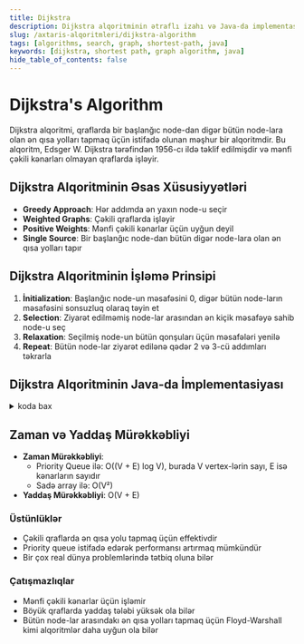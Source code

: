 ```yaml
---
title: Dijkstra
description: Dijkstra alqoritminin ətraflı izahı və Java-da implementasiyası
slug: /axtaris-alqoritmleri/dijkstra-algorithm
tags: [algorithms, search, graph, shortest-path, java]
keywords: [dijkstra, shortest path, graph algorithm, java]
hide_table_of_contents: false
---
```


# Dijkstra's Algorithm

Dijkstra alqoritmi, qraflarda bir başlanğıc node-dan digər bütün node-lara olan ən qısa yolları tapmaq üçün istifadə olunan məşhur bir alqoritmdir. Bu alqoritm, Edsger W. Dijkstra tərəfindən 1956-cı ildə təklif edilmişdir və mənfi çəkili kənarları olmayan qraflarda işləyir.

## Dijkstra Alqoritminin Əsas Xüsusiyyətləri

- **Greedy Approach**: Hər addımda ən yaxın node-u seçir
- **Weighted Graphs**: Çəkili qraflarda işləyir
- **Positive Weights**: Mənfi çəkili kənarlar üçün uyğun deyil
- **Single Source**: Bir başlanğıc node-dan bütün digər node-lara olan ən qısa yolları tapır

## Dijkstra Alqoritminin İşləmə Prinsipi

1. **İnitialization**: Başlanğıc node-un məsafəsini 0, digər bütün node-ların məsafəsini sonsuzluq olaraq təyin et
2. **Selection**: Ziyarət edilməmiş node-lar arasından ən kiçik məsafəyə sahib node-u seç
3. **Relaxation**: Seçilmiş node-un bütün qonşuları üçün məsafələri yenilə
4. **Repeat**: Bütün node-lar ziyarət edilənə qədər 2 və 3-cü addımları təkrarla

## Dijkstra Alqoritminin Java-da İmplementasiyası

<details>
<summary>koda bax</summary>

```java
import java.util.*;

public class Dijkstra {
    // Qraf təmsili (adjacency list with weights)
    private Map<Integer, List<Node>> graph;
    
    // Node class to represent destination and weight
    static class Node {
        int dest;
        int weight;
        
        Node(int dest, int weight) {
            this.dest = dest;
            this.weight = weight;
        }
    }
    
    public Dijkstra() {
        graph = new HashMap<>();
    }
    
    // Qrafa node əlavə etmək
    public void addNode(int node) {
        graph.putIfAbsent(node, new ArrayList<>());
    }
    
    // Qrafa çəkili kənar əlavə etmək
    public void addEdge(int source, int destination, int weight) {
        graph.putIfAbsent(source, new ArrayList<>());
        graph.get(source).add(new Node(destination, weight));
    }
    
    // Dijkstra alqoritmi
    public int[] shortestPath(int start) {
        // Məsafələr massivi
        int[] distances = new int[graph.size()];
        Arrays.fill(distances, Integer.MAX_VALUE);
        distances[start] = 0;
        
        // Ziyarət edilmiş node-lar
        boolean[] visited = new boolean[graph.size()];
        
        // Priority queue to get the minimum distance node
        PriorityQueue<Node> pq = new PriorityQueue<>(Comparator.comparingInt(n -> n.weight));
        pq.add(new Node(start, 0));
        
        while (!pq.isEmpty()) {
            // Ən kiçik məsafəli node-u seç
            Node current = pq.poll();
            int u = current.dest;
            
            // Əgər node artıq ziyarət edilibsə, keç
            if (visited[u]) {
                continue;
            }
            
            // Node-u ziyarət edilmiş kimi işarələ
            visited[u] = true;
            
            // Qonşuları yoxla və məsafələri yenilə
            List<Node> neighbors = graph.getOrDefault(u, Collections.emptyList());
            for (Node neighbor : neighbors) {
                int v = neighbor.dest;
                int weight = neighbor.weight;
                
                // Relaxation: Əgər yeni yol daha qısadırsa, məsafəni yenilə
                if (!visited[v] && distances[u] != Integer.MAX_VALUE && 
                    distances[u] + weight < distances[v]) {
                    distances[v] = distances[u] + weight;
                    pq.add(new Node(v, distances[v]));
                }
            }
        }
        
        return distances;
    }
    
    // Test
    public static void main(String[] args) {
        Dijkstra dijkstra = new Dijkstra();
        
        // Qraf yaratmaq
        for (int i = 0; i < 6; i++) {
            dijkstra.addNode(i);
        }
        
        dijkstra.addEdge(0, 1, 4);
        dijkstra.addEdge(0, 2, 3);
        dijkstra.addEdge(1, 2, 1);
        dijkstra.addEdge(1, 3, 2);
        dijkstra.addEdge(2, 3, 4);
        dijkstra.addEdge(2, 4, 3);
        dijkstra.addEdge(3, 4, 2);
        dijkstra.addEdge(3, 5, 1);
        dijkstra.addEdge(4, 5, 6);
        
        int[] distances = dijkstra.shortestPath(0);
        
        System.out.println("Shortest distances from node 0:");
        for (int i = 0; i < distances.length; i++) {
            System.out.println("To node " + i + ": " + distances[i]);
        }
    }
}
```
</details>

## Zaman və Yaddaş Mürəkkəbliyi

- **Zaman Mürəkkəbliyi**: 
  - Priority Queue ilə: O((V + E) log V), burada V vertex-lərin sayı, E isə kənarların sayıdır
  - Sadə array ilə: O(V²)
- **Yaddaş Mürəkkəbliyi**: O(V + E)

### Üstünlüklər
- Çəkili qraflarda ən qısa yolu tapmaq üçün effektivdir
- Priority queue istifadə edərək performansı artırmaq mümkündür
- Bir çox real dünya problemlərində tətbiq oluna bilər

### Çatışmazlıqlar
- Mənfi çəkili kənarlar üçün işləmir
- Böyük qraflarda yaddaş tələbi yüksək ola bilər
- Bütün node-lar arasındakı ən qısa yolları tapmaq üçün Floyd-Warshall kimi alqoritmlər daha uyğun ola bilər
